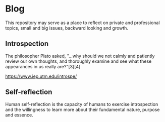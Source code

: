 # Blog
This repository may serve as a place to reflect on private and professional topics, small and big issues, backward looking and growth.


## Introspection

The philosopher Plato asked, "…why should we not calmly and patiently review our own thoughts, and thoroughly examine and see what these appearances in us really are?"[3][4] 

https://www.iep.utm.edu/introspe/

## Self-reflection
Human self-reflection is the capacity of humans to exercise introspection and the willingness to learn more about their fundamental nature, purpose and essence.

